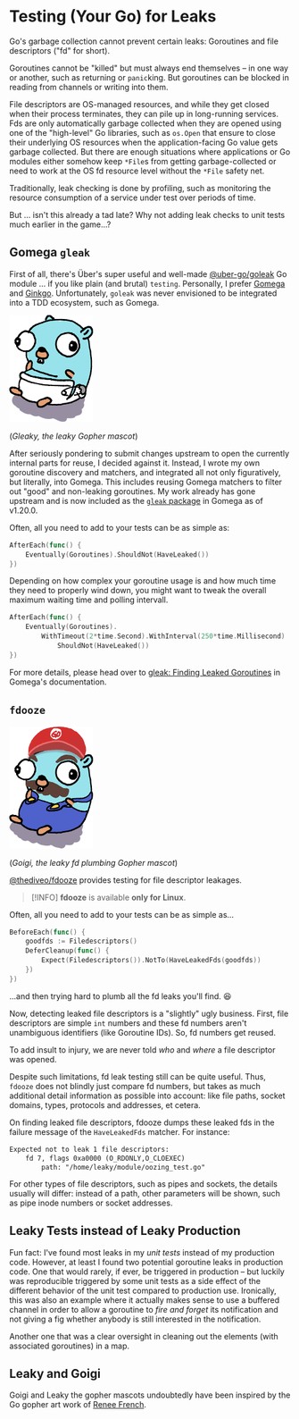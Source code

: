 # Testing (Your Go) for Leaks

Go's garbage collection cannot prevent certain leaks: Goroutines and file
descriptors ("fd" for short).

Goroutines cannot be "killed" but must always end themselves – in one way or
another, such as returning or `panic`king. But goroutines can be blocked in
reading from channels or writing into them.

File descriptors are OS-managed resources, and while they get closed when their
process terminates, they can pile up in long-running services. Fds are only
automatically garbage collected when they are opened using one of the
"high-level" Go libraries, such as `os.Open` that ensure to close their
underlying OS resources when the application-facing Go value gets garbage
collected. But there are enough situations where applications or Go modules
either somehow keep `*File`s from getting garbage-collected or need to work at
the OS fd resource level without the `*File` safety net.

Traditionally, leak checking is done by profiling, such as monitoring the
resource consumption of a service under test over periods of time.

But ... isn't this already a tad late? Why not adding leak checks to unit
tests much earlier in the game...?

## Gomega `gleak`


First of all, there's Über's super useful and well-made
[@uber-go/goleak](https://github.com/uber-go/goleak) Go module ... if you like
plain (and brutal) `testing`. Personally, I prefer
[Gomega](https://github.com/onsi/gomega) and
[Ginkgo](https://github.com/onsi/ginkgo). Unfortunately, `goleak` was never
envisioned to be integrated into a TDD ecosystem, such as Gomega.

![Gleaky](_images/gleaky.png)

(_Gleaky, the leaky Gopher mascot_)

After seriously pondering to submit changes upstream to open the currently
internal parts for reuse, I decided against it. Instead, I wrote my own
goroutine discovery and matchers, and integrated all not only figuratively, but
literally, into Gomega. This includes reusing Gomega matchers to filter out
"good" and non-leaking goroutines. My work already has gone upstream and is now
included as the [`gleak`
package](https://onsi.github.io/gomega/#codegleakcode-finding-leaked-goroutines)
in Gomega as of v1.20.0.

Often, all you need to add to your tests can be as simple as:

```go
AfterEach(func() {
    Eventually(Goroutines).ShouldNot(HaveLeaked())
})
```

Depending on how complex your goroutine usage is and how much time they need to
properly wind down, you might want to tweak the overall maximum waiting time and
polling intervall.

```go
AfterEach(func() {
    Eventually(Goroutines).
        WithTimeout(2*time.Second).WithInterval(250*time.Millisecond)
            ShouldNot(HaveLeaked())
})
```

For more details, please head over to [gleak: Finding Leaked
Goroutines](https://onsi.github.io/gomega/#codegleakcode-finding-leaked-goroutines)
in Gomega's documentation.

## `fdooze`

![Goigi](_images/goigi.png)

(_Goigi, the leaky fd plumbing Gopher mascot_)

[@thediveo/fdooze](https://github.com/thediveo/fdooze) provides testing for file
descriptor leakages.

> [!INFO] **fdooze** is available **only for Linux**.

Often, all you need to add to your tests can be as simple as...

```go
BeforeEach(func() {
    goodfds := Filedescriptors()
    DeferCleanup(func() {
        Expect(Filedescriptors()).NotTo(HaveLeakedFds(goodfds))        
    })
})
```

...and then trying hard to plumb all the fd leaks you'll find. 😆

Now, detecting leaked file descriptors is a "slightly" ugly business. First,
file descriptors are simple `int` numbers and these fd numbers aren't
unambiguous identifiers (like Goroutine IDs). So, fd numbers get reused.

To add insult to injury, we are never told _who_ and _where_ a file descriptor
was opened.

Despite such limitations, fd leak testing still can be quite useful. Thus,
`fdooze` does not blindly just compare fd numbers, but takes as much additional
detail information as possible into account: like file paths, socket domains,
types, protocols and addresses, et cetera.

On finding leaked file descriptors, fdooze dumps these leaked fds in the failure
message of the `HaveLeakedFds` matcher. For instance:

```
Expected not to leak 1 file descriptors:
    fd 7, flags 0xa0000 (O_RDONLY,O_CLOEXEC)
        path: "/home/leaky/module/oozing_test.go"
```

For other types of file descriptors, such as pipes and sockets, the details
usually will differ: instead of a path, other parameters will be shown, such as
pipe inode numbers or socket addresses.

## Leaky Tests instead of Leaky Production

Fun fact: I've found most leaks in my _unit tests_ instead of my production
code. However, at least I found two potential goroutine leaks in production
code. One that would rarely, if ever, be triggered in production – but luckily
was reproducible triggered by some unit tests as a side effect of the different
behavior of the unit test compared to production use. Ironically, this was also
an example where it actually makes sense to use a buffered channel in order to
allow a goroutine to _fire and forget_ its notification and not giving a fig
whether anybody is still interested in the notification.

Another one that was a clear oversight in cleaning out the elements (with
associated goroutines) in a map.

## Leaky and Goigi

Goigi and Leaky the gopher mascots undoubtedly have been inspired by the Go
gopher art work of [Renee French](http://reneefrench.blogspot.com/).
